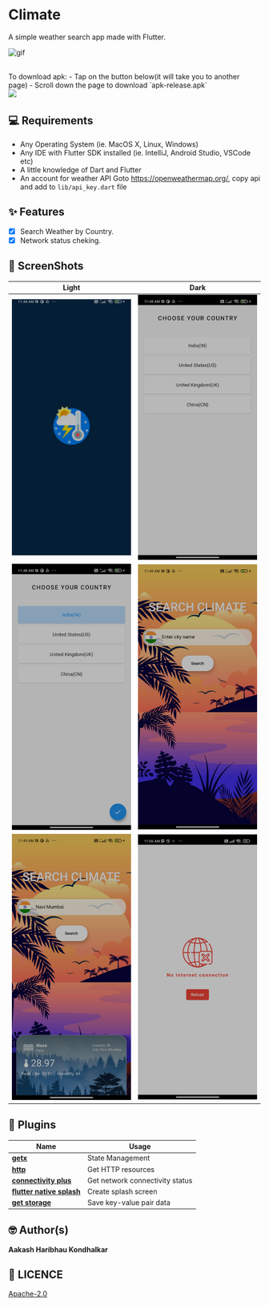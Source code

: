 # Climate

A simple weather search app made with Flutter.
<br>

![gif](https://i.imgur.com/j1pbhkH.gif)

<br>
To download apk: 
- Tap on the button below(it will take you to another page)
- Scroll down the page to download `apk-release.apk`
<br>
<a href="https://play.google.com/store/apps/details?id=dev.jideguru.filex">
    <img src="https://lh3.googleusercontent.com/qF9r3ZjtgG-qyHdmjecArtKiulz1gmwL_xl9R3_fzk6igSeoN0wYbJSKEX5d_fxJRwYZJpHbqcLB3i9atl-9dOfUl9an7U43TfZ9PtQ=s0" width="200"></img>
</a>
<br>

## 💻 Requirements

- Any Operating System (ie. MacOS X, Linux, Windows)
- Any IDE with Flutter SDK installed (ie. IntelliJ, Android Studio, VSCode etc)
- A little knowledge of Dart and Flutter
- An account for weather API Goto https://openweathermap.org/, copy api and add to `lib/api_key.dart` file

## ✨ Features

- [x] Search Weather by Country.
- [x] Network status cheking.

## 📸 ScreenShots

| Light                            | Dark                             |
| -------------------------------- | -------------------------------- |
| <img src="ss/1.jpg" width="400"> | <img src="ss/2.jpg" width="400"> |
| <img src="ss/3.jpg" width="400"> | <img src="ss/4.jpg" width="400"> |
| <img src="ss/5.jpg" width="400"> | <img src="ss/6.jpg" width="400"> |

## 🔌 Plugins

| Name                                                                        | Usage                           |
| --------------------------------------------------------------------------- | ------------------------------- |
| [**getx**](https://pub.dev/packages/get)                                    | State Management                |
| [**http**](https://pub.dev/packages/http)                                   | Get HTTP resources              |
| [**connectivity plus**](https://pub.dev/packages/connectivity_plus)         | Get network connectivity status |
| [**flutter native splash**](https://pub.dev/packages/flutter_native_splash) | Create splash screen            |
| [**get storage**](https://pub.dev/packages/get_storage)                     | Save key-value pair data        |

## 🤓 Author(s)

**Aakash Haribhau Kondhalkar**

## 🔖 LICENCE

[Apache-2.0](https://github.com/JideGuru/FlutterEbookApp/blob/master/LICENSE)
